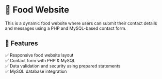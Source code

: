# 🍔 Food Website

This is a dynamic food website where users can submit their contact details and messages using a PHP and MySQL-based contact form.

## 🚀 Features

✅ Responsive food website layout  
✅ Contact form with PHP & MySQL  
✅ Data validation and security using prepared statements  
✅ MySQL database integration 
